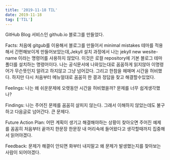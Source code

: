 ```yaml
---
title: '2019-11-18 TIL'
date: 2019-11-18
tag: ['TIL']
---
```


GitHub Blog 서비스인 github.io 블로그를 만들었다.

Facts: 처음에 gitgub를 이용해서 블로그를 만들어서 minimal mistakes 테마를 적용해서 간편해보이게 만들어보았는데,Jekyll 설치 과정에서 나는 jekyll new wesite-name 이라는 명령어를 사용하지 않았다. 이것은 로컬 repository에 기본 블로그 테마폴더를 설치하는 명령어이다. 나는 공식문서에 나와있는대로 꼼꼼하게 읽지않아 이명령어가 무슨뜻인지 알려고 하지않고 그냥 넘어갔다. 그리고 한참을 헤매며 시간을 허비했다. 하지만 다시 처음부터 메뉴얼대로 꼼꼼히 한 결과 정답을 찾고 해결할수있었다.

Feelings: 나는 왜 쉬운문제에 오랫동안 시간을 허비했을까? 문제를 너무 쉽게생각했나?

Findings: 나는 주어진 문제를 꼼꼼히 살피지 않는다. 그래서 이해하지 않았는데도 불구하고 다음글로 넘어간다. 큰 문제다.

Future Action Plan: 어떤 계획이 생기고 해결해야하는 상황이 찾아오면 주어진 예제를 꼼꼼히 처음부터 끝까지 한문장 한문장 내 머리속에 들어왔다고 생각할때까지 집중해서 읽어야겠다.

Feedback: 문제가 해결이 안되면 화부터 내지말고 왜 문제가 발생했는지를 찾아보는 사람이 되어야겠다.
